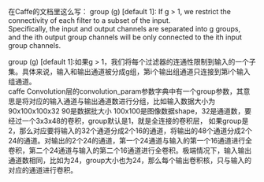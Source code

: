 在Caffe的文档里这么写：
group (g) [default 1]: If g > 1, we restrict the connectivity of each filter to a subset of the input. <br />
Specifically, the input and output channels are separated into g groups, <br />
and the ith output group channels will be only connected to the ith input group channels.

group (g) [default 1]:如果g > 1，我们将每个过滤器的连通性限制到输入的一个子集。具体来说，输入和输出通道被分成g组，第i个输出组通道只连接到第i个输入组通道。<br />
caffe Convolution层的convolution_param参数字典中有一个group参数，其意思是将对应的输入通道与输出通道数进行分组，比如输入数据大小为
90x100x100x32 90是数据批大小 100x100是图像数据shape，32是通道数，要经过一个3x3x48的卷积，group默认是1，就是全连接的卷积层，
如果group是2，那么对应要将输入的32个通道分成2个16的通道，将输出的48个通道分成2个24的通道。对输出的2个24的通道，第一个24通道与输入的第一个16通道进行全卷积，第二个24通道与输入的第二个16通道进行全卷积。极端情况下，输入输出通道数相同，比如为24，group大小也为24，那么每个输出卷积核，只与输入的对应的通道进行卷积。
